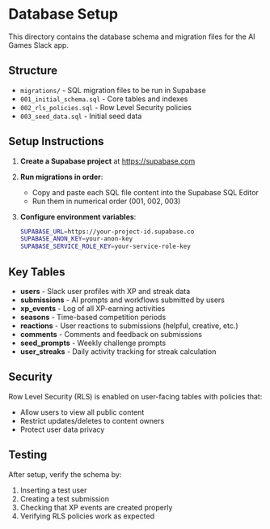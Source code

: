 # Database Setup

This directory contains the database schema and migration files for the AI Games Slack app.

## Structure

- `migrations/` - SQL migration files to be run in Supabase
- `001_initial_schema.sql` - Core tables and indexes
- `002_rls_policies.sql` - Row Level Security policies
- `003_seed_data.sql` - Initial seed data

## Setup Instructions

1. **Create a Supabase project** at https://supabase.com

2. **Run migrations in order**:
   - Copy and paste each SQL file content into the Supabase SQL Editor
   - Run them in numerical order (001, 002, 003)

3. **Configure environment variables**:
   ```bash
   SUPABASE_URL=https://your-project-id.supabase.co
   SUPABASE_ANON_KEY=your-anon-key
   SUPABASE_SERVICE_ROLE_KEY=your-service-role-key
   ```

## Key Tables

- **users** - Slack user profiles with XP and streak data
- **submissions** - AI prompts and workflows submitted by users
- **xp_events** - Log of all XP-earning activities
- **seasons** - Time-based competition periods
- **reactions** - User reactions to submissions (helpful, creative, etc.)
- **comments** - Comments and feedback on submissions
- **seed_prompts** - Weekly challenge prompts
- **user_streaks** - Daily activity tracking for streak calculation

## Security

Row Level Security (RLS) is enabled on user-facing tables with policies that:
- Allow users to view all public content
- Restrict updates/deletes to content owners
- Protect user data privacy

## Testing

After setup, verify the schema by:
1. Inserting a test user
2. Creating a test submission
3. Checking that XP events are created properly
4. Verifying RLS policies work as expected